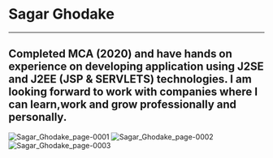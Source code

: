 # Sagar Ghodake
------------------------
Completed MCA (2020) and have hands on experience on developing application using J2SE and J2EE (JSP & SERVLETS) technologies. I am looking forward to work with companies where I can learn,work and grow professionally and personally.
--------------
![Sagar_Ghodake_page-0001](https://user-images.githubusercontent.com/60310009/95654476-d460c180-0b1d-11eb-892f-e7972eccb7af.jpg)
![Sagar_Ghodake_page-0002](https://user-images.githubusercontent.com/60310009/95654481-d88cdf00-0b1d-11eb-89da-39b23e407804.jpg)
![Sagar_Ghodake_page-0003](https://user-images.githubusercontent.com/60310009/95654486-e6dafb00-0b1d-11eb-8fa1-54ed23bab190.jpg)

